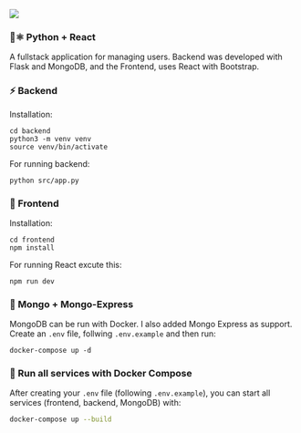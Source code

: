 <img
    src="./docs/images/flaskreact.png"
/>

### 🐍⚛️ Python + React
A fullstack application for managing users. Backend was developed with Flask and MongoDB, and the Frontend, uses React with Bootstrap. 


### ⚡️ Backend
Installation:
```
cd backend
python3 -m venv venv
source venv/bin/activate
```

For running backend:
```
python src/app.py
```

### 🎨 Frontend
Installation:
```
cd frontend
npm install
```

For running React excute this:
```
npm run dev
```

### 💚 Mongo + Mongo-Express
MongoDB can be run with Docker. I also added Mongo Express as support. Create an `.env` file, follwing `.env.example` and then run:
```
docker-compose up -d
```

### 🐳 Run all services with Docker Compose

After creating your `.env` file (following `.env.example`), you can start all services (frontend, backend, MongoDB) with:

```bash
docker-compose up --build